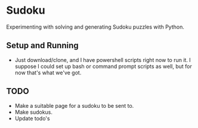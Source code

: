 # Sudoku
Experimenting with solving and generating Sudoku puzzles with Python.

## Setup and Running
* Just download/clone, and I have powershell scripts right now to run it. I suppose I could set up bash or command prompt scripts as well, but for now that's what we've got.

## TODO
* Make a suitable page for a sudoku to be sent to.
* Make sudokus.
* Update todo's